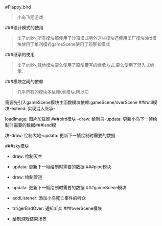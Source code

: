#Flappy_bird
>小鸟飞翔游戏

###设计模式的使用
>出了util外,所有模块都使用了沙箱模式另外这些模块还使用工厂模块bird模块使用了单利模式gameScene使用了观察者模式

###继承的使用
> 出了util外,其他模块要么使用了原型覆写的继承方式,要么使用了混入式继承.

###模块之间的依赖
>几乎所有的模块多依赖util模块,所以它

需要先引入gameScene模块主函数模块依赖:gameScene/overScene
###util模块-extend: 实现混入继承-

loadImage: 图片加载器
###bird模块
-draw: 绘制鸟-updata: 更新小鸟下一帧绘制时需要的数据###land模

块-draw: 绘制大地-updata: 更新下一帧绘制时需要的数据

###sky模块
- draw: 绘制天空
- updata: 更新下一帧绘制时需要的数据
###pipe模块
- draw: 绘制管道
- updata: 更新下一帧绘制时需要的数据
###gameScene模块

- addListener: 添加小鸟死亡事件的听众
- trrigerBirdOver: 通知听众
###overScene模块
- 绘制游戏结束场景


